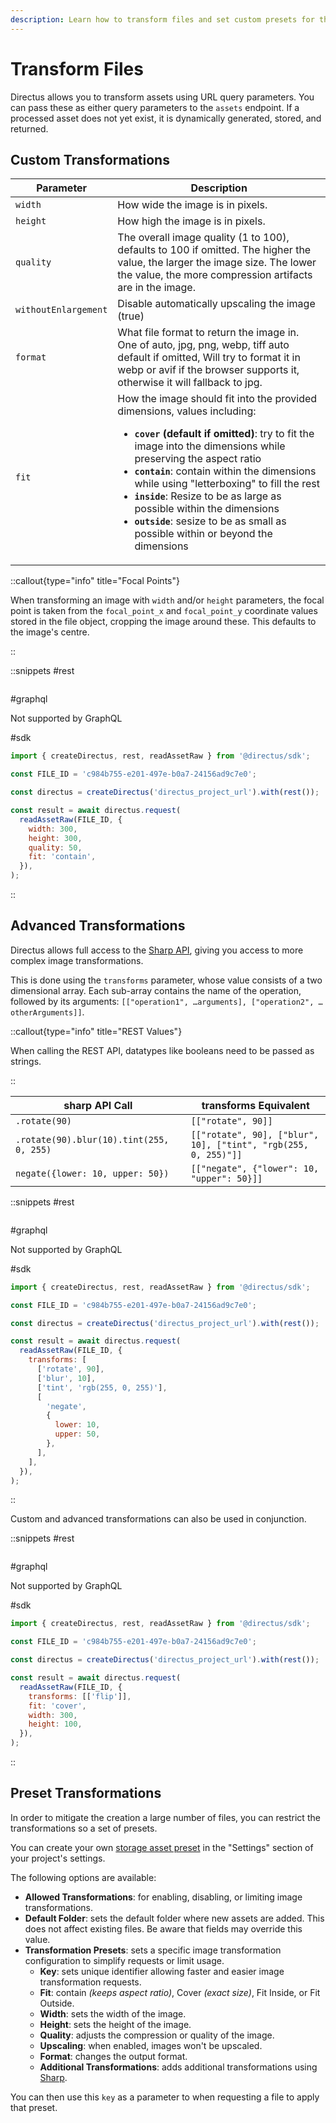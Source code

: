 ```yaml
---
description: Learn how to transform files and set custom presets for these transformations.
---
```


# Transform Files

Directus allows you to transform assets using URL query parameters. You can pass these as either query parameters to the `assets` endpoint. If a processed asset does not yet exist, it is dynamically generated, stored, and returned.

## Custom Transformations

| Parameter            | Description                                                                                                                                                                                                                                                                                                                                                                                                                                                                      |
| -------------------- | -------------------------------------------------------------------------------------------------------------------------------------------------------------------------------------------------------------------------------------------------------------------------------------------------------------------------------------------------------------------------------------------------------------------------------------------------------------------------------- |
| `width`              | How wide the image is in pixels.                                                                                                                                                                                                                                                                                                                                                                                                                                                 |
| `height`             | How high the image is in pixels.                                                                                                                                                                                                                                                                                                                                                                                                                                                 |
| `quality`            | The overall image quality (1 to 100), defaults to 100 if omitted. The higher the value, the larger the image size. The lower the value, the more compression artifacts are in the image.                                                                                                                                                                                                                                                                                         |
| `withoutEnlargement` | Disable automatically upscaling the image (true)                                                                                                                                                                                                                                                                                                                                                                                                                                 |
| `format`             | What file format to return the image in. One of auto, jpg, png, webp, tiff auto default if omitted, Will try to format it in webp or avif if the browser supports it, otherwise it will fallback to jpg.                                                                                                                                                                                                                                                                         |
| `fit`                | How the image should fit into the provided dimensions, values including: <ul><li>**`cover` (default if omitted)**: try to fit the image into the dimensions while preserving the aspect ratio</li><li>**`contain`**: contain within the dimensions while using "letterboxing" to fill the rest</li><li>**`inside`**: Resize to be as large as possible within the dimensions</li> <li>**`outside`**: sesize to be as small as possible within or beyond the dimensions</li></ul> |

::callout{type="info" title="Focal Points"}

When transforming an image with `width` and/or `height` parameters, the focal point is taken from the `focal_point_x` and `focal_point_y` coordinate values stored in the file object, cropping the image around these. This defaults to the image's centre.

::

::snippets
#rest

```http [GET /assets/c984b755-e201-497e-b0a7-24156ad9c7e0?width=300&height=300&quality=50&fit=contain]

```

#graphql

Not supported by GraphQL

#sdk

```js
import { createDirectus, rest, readAssetRaw } from '@directus/sdk';

const FILE_ID = 'c984b755-e201-497e-b0a7-24156ad9c7e0';

const directus = createDirectus('directus_project_url').with(rest());

const result = await directus.request(
  readAssetRaw(FILE_ID, {
    width: 300,
    height: 300,
    quality: 50,
    fit: 'contain',
  }),
);
```

::

## Advanced Transformations

Directus allows full access to the [Sharp API](https://sharp.pixelplumbing.com/), giving you access to more complex image transformations.

This is done using the `transforms` parameter, whose value consists of a two dimensional array. Each sub-array contains the name of the operation, followed by its arguments: `[["operation1", …arguments], ["operation2", …otherArguments]]`.

::callout{type="info" title="REST Values"}

When calling the REST API, datatypes like booleans need to be passed as strings.

::

| sharp API Call                           | transforms Equivalent                                          |
| ---------------------------------------- | -------------------------------------------------------------- |
| `.rotate(90)`                            | `[["rotate", 90]]`                                             |
| `.rotate(90).blur(10).tint(255, 0, 255)` | `[["rotate", 90], ["blur", 10], ["tint", "rgb(255, 0, 255)"]]` |
| `negate({lower: 10, upper: 50})`         | `[["negate", {"lower": 10, "upper": 50}]]`                     |

::snippets
#rest

```http [GET /assets/c984b755-e201-497e-b0a7-24156ad9c7e0?transforms=[["rotate", 90],["blur", 10],["tint", "rgb(255, 0, 255)"], ["negate", {"lower": 10, "upper": 50}]]]

```

#graphql

Not supported by GraphQL

#sdk

```js
import { createDirectus, rest, readAssetRaw } from '@directus/sdk';

const FILE_ID = 'c984b755-e201-497e-b0a7-24156ad9c7e0';

const directus = createDirectus('directus_project_url').with(rest());

const result = await directus.request(
  readAssetRaw(FILE_ID, {
    transforms: [
      ['rotate', 90],
      ['blur', 10],
      ['tint', 'rgb(255, 0, 255)'],
      [
        'negate',
        {
          lower: 10,
          upper: 50,
        },
      ],
    ],
  }),
);
```

::

Custom and advanced transformations can also be used in conjunction.

::snippets
#rest

```http [GET /assets/c984b755-e201-497e-b0a7-24156ad9c7e0?transforms=[["flip"]]&fit=cover&width=300&height=100]

```

#graphql

Not supported by GraphQL

#sdk

```js
import { createDirectus, rest, readAssetRaw } from '@directus/sdk';

const FILE_ID = 'c984b755-e201-497e-b0a7-24156ad9c7e0';

const directus = createDirectus('directus_project_url').with(rest());

const result = await directus.request(
  readAssetRaw(FILE_ID, {
    transforms: [['flip']],
    fit: 'cover',
    width: 300,
    height: 100,
  }),
);
```

::

## Preset Transformations

In order to mitigate the creation a large number of files, you can restrict the transformations so a set of presets.

You can create your own [storage asset preset](/configuration/files) in the "Settings" section of your project's settings.

The following options are available:

- **Allowed Transformations**: for enabling, disabling, or limiting image transformations.
- **Default Folder**: sets the default folder where new assets are added. This does not affect existing files. Be aware
  that fields may override this value.
- **Transformation Presets**: sets a specific image transformation configuration to simplify requests or limit usage.
  - **Key**: sets unique identifier allowing faster and easier image transformation requests.
  - **Fit**: contain _(keeps aspect ratio)_, Cover _(exact size)_, Fit Inside, or Fit Outside.
  - **Width**: sets the width of the image.
  - **Height**: sets the height of the image.
  - **Quality**: adjusts the compression or quality of the image.
  - **Upscaling**: when enabled, images won't be upscaled.
  - **Format**: changes the output format.
  - **Additional Transformations**: adds additional transformations using
    [Sharp](https://sharp.pixelplumbing.com/api-constructor).

You can then use this `key` as a parameter to when requesting a file to apply that preset.
